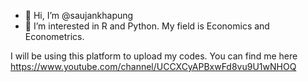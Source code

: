 - 👋 Hi, I’m @saujankhapung
- 👀 I’m interested in R and Python. My field is Economics and Econometrics.

I will be using this platform to upload my codes. 
You can find me here https://www.youtube.com/channel/UCCXCyAPBxwFd8vu9U1wNHOQ
